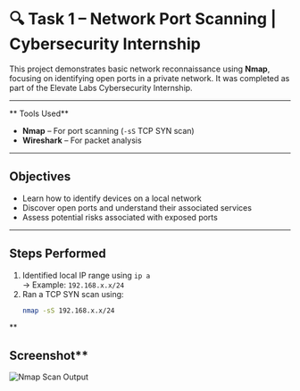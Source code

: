 # 🔍 Task 1 – Network Port Scanning | Cybersecurity Internship

This project demonstrates basic network reconnaissance using **Nmap**, focusing on identifying open ports in a private network. It was completed as part of the Elevate Labs Cybersecurity Internship.

---

** Tools Used**
- **Nmap** – For port scanning (`-sS` TCP SYN scan)
- **Wireshark** – For packet analysis

---

## Objectives
- Learn how to identify devices on a local network
- Discover open ports and understand their associated services
- Assess potential risks associated with exposed ports

---

##  Steps Performed
1. Identified local IP range using `ip a`  
   → Example: `192.168.x.x/24`
2. Ran a TCP SYN scan using:
   ```bash
   nmap -sS 192.168.x.x/24
   
**
   ##  Screenshot**

![Nmap Scan Output](nmap_scan.png)

